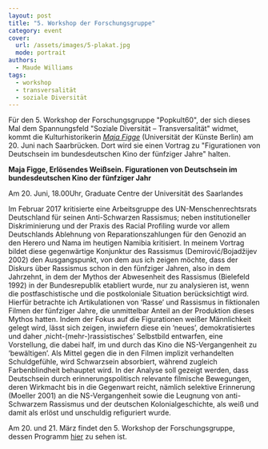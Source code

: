 ```yaml
---
layout: post
title: "5. Workshop der Forschungsgruppe"
category: event
cover:
  url: /assets/images/5-plakat.jpg
  mode: portrait
authors:
  - Maude Williams
tags:
  - workshop
  - transversalität
  - soziale Diversität
---
```


Für den 5. Workshop der Forschungsgruppe "Popkult60", der sich dieses Mal dem Spannungsfeld "Soziale Diversität – Transversalität" widmet, kommt die Kulturhistorikerin [*Maja Figge*](https://www.udk-berlin.de/personen/detailansicht/person/show/maja-figge/) (Universität der Künste Berlin) am 20. Juni nach Saarbrücken. Dort wird sie einen Vortrag zu "Figurationen von Deutschsein im bundesdeutschen Kino der fünfziger Jahre" halten.

<!-- more -->



**Maja Figge, Erlösendes Weißsein. Figurationen von Deutschsein im bundesdeutschen Kino der fünfziger Jahr**

Am 20. Juni, 18.00Uhr, Graduate Centre der Universität des Saarlandes

Im Februar 2017 kritisierte eine Arbeitsgruppe des UN-Menschenrechtsrats Deutschland für seinen Anti-Schwarzen Rassismus; neben institutioneller Diskriminierung und der Praxis des Racial Profiling wurde vor allem Deutschlands Ablehnung von Reparationszahlungen für den Genozid an den Herero und Nama im heutigen Namibia kritisiert.
In meinem Vortrag bildet diese gegenwärtige Konjunktur des Rassismus (Demirović/Bojadžijev 2002) den Ausgangspunkt, von dem aus ich zeigen möchte, dass der Diskurs über Rassismus schon in den fünfziger Jahren, also in dem Jahrzehnt, in dem der Mythos der Abwesenheit des Rassismus (Bielefeld 1992) in der Bundesrepublik etabliert wurde, nur zu analysieren ist, wenn die postfaschistische und die postkoloniale Situation berücksichtigt wird. Hierfür betrachte ich
Artikulationen von ‘Rasse’ und Rassismus in fiktionalen Filmen der fünfziger Jahre, die unmittelbar Anteil an der Produktion dieses Mythos hatten. Indem der Fokus auf die Figurationen weißer Männlichkeit gelegt wird, lässt sich zeigen, inwiefern diese ein ‘neues’, demokratisiertes und daher ‚nicht-(mehr-)rassistisches’ Selbstbild entwarfen, eine Vorstellung, die dabei half, im und durch das Kino die NS-Vergangenheit zu ‘bewältigen’. Als Mittel gegen die in den Filmen implizit verhandelten Schuldgefühle, wird Schwarzsein absorbiert, während zugleich Farbenblindheit behauptet wird. In der Analyse soll gezeigt werden, dass Deutschsein durch erinnerungspolitisch relevante filmische Bewegungen, deren Wirkmacht bis in die Gegenwart reicht, nämlich selektive Erinnerung (Moeller 2001) an die NS-Vergangenheit sowie die Leugnung von anti-Schwarzem Rassismus und der deutschen Kolonialgeschichte, als weiß und damit als erlöst und unschuldig refiguriert wurde.

Am 20. und 21. März findet den 5. Workshop der Forschungsgruppe, dessen Programm [hier](../../../../assets/pdf/Flyer-5-workshop.pdf) zu sehen ist.
